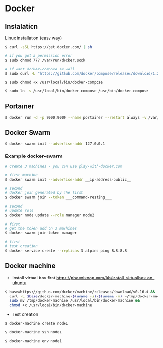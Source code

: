 # Docker

## Instalation

Linux installation (easy way)

```sh
$ curl -sSL https://get.docker.com/ | sh

# if you got a permission error
$ sudo chmod 777 /var/run/docker.sock

# if want docker-compose as well
$ sudo curl -L "https://github.com/docker/compose/releases/download/1.26.2/docker-compose-$(uname -s)-$(uname -m)" -o /usr/local/bin/docker-compose

$ sudo chmod +x /usr/local/bin/docker-compose

$ sudo ln -s /usr/local/bin/docker-compose /usr/bin/docker-compose
```

## Portainer

```sh
$ docker run -d -p 9000:9000 --name portainer --restart always -v /var/run/docker.sock:/var/run/docker.sock -v /home/ramuspedro/Desenvolvimento/Portainer/data:/data portainer/portainer
```

## Docker Swarm

```sh
$ docker swarm init --advertise-addr 127.0.0.1
``` 

### Example docker-swarm

```sh
# create 3 machines - you can use play-with-docker.com

# first machine
$ docker swarm init --advertise-addr __ip-address-public__

# second
# docker join generated by the first
$ docker swarm join --token ___command-resting___

# second
# update role
$ docker node update --role manager node2

# first
# get the token add on 3 machines
$ docker swarm join-token manager

# first
# test creation
$ docker service create --replicas 3 alpine ping 8.8.8.8
```

## Docker machine

- Install virtual box first https://phoenixnap.com/kb/install-virtualbox-on-ubuntu

```sh
$ base=https://github.com/docker/machine/releases/download/v0.16.0 &&
  curl -L $base/docker-machine-$(uname -s)-$(uname -m) >/tmp/docker-machine &&
  sudo mv /tmp/docker-machine /usr/local/bin/docker-machine &&
  chmod +x /usr/local/bin/docker-machine
```

- Test creation

```sh
$ docker-machine create node1

$ docker-machine ssh node1

$ docker-machine env node1
``` 